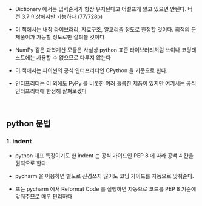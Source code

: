 
- Dictionary 에서는 입력순서가 항상 유지된다고 어설프게 알고 있으면 안된다. 버전 3.7 이상에서만 가능하다 (77/728p)

- 이 책에서는 내장 라이브러리, 자료구조, 알고리즘 정도로 한정할 것이다. 최적의 문제풀이가 가능할 정도로만 살펴볼 것이다
- NumPy 같은 과학계산 모듈은 사실상 python 표준 라이브러리처럼 쓰이나 코딩테스트에는 사용할 수 없으므로 다루지 않는다

- 이 책에서는 파이썬의 공식 인터프리터인 CPython 을 기준으로 한다.
- 인터프리터는 이 외에도 PyPy 를 비롯한 여러 훌륭한 제품이 있지만 여기서는 공식 인터프리터에 한정해 살펴보겠다

&nbsp;

## python 문법

### 1. indent
- python 대표 특징이기도 한 indent 는 공식 가이드인 PEP 8 에 따라 공백 4 칸을 원칙으로 한다. 

- pycharm 을 이용하면 별도로 신경쓰지 않아도 코딩 가이드를 자동으로 맞춰준다.
- 또는 pycharm 에서 Reformat Code 를 실행하면 자동으로 코드를 PEP 8 기준에 맞춰주므로 매우 편리하다

